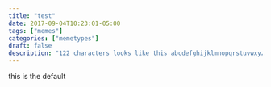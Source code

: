 ```yaml
---
title: "test"
date: 2017-09-04T10:23:01-05:00
tags: ["memes"]
categories: ["memetypes"]
draft: false
description: "122 characters looks like this abcdefghijklmnopqrstuvwxyzABCDEFGHIJKLMNOPQRSTUVWXYZ1234567890 0987654321 1234567890 09876"
---
```


this is the default